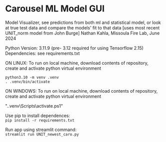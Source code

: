 # Carousel ML Model GUI  
Model Visualizer, see predictions from both ml and statistical model, or look at true test data and compare the models' fit to that data
[uses most recent UNIT_norm model from John Burge]
Nathan Kahla, Missoula Fire Lab, June 2024

Python Version: 3.11.9 (pre- 3.12 required for using Tensorflow 2.15)
Dependencies: see requirements.txt  

ON LINUX:
To run on local machine, download contents of repository, create and activate python virtual environment  

`python3.10 -m venv .venv`  
`. .venv/bin/activate`

ON WINDOWS:
To run on local machine, download contents of repository, create and activate python virtual environment  

".\.venv\Scripts\activate.ps1"

Use pip to install dependences:  
`pip install -r requirements.txt`  

Run app using streamlit command:  
`streamlit run UNIT_newest_caro.py`  


